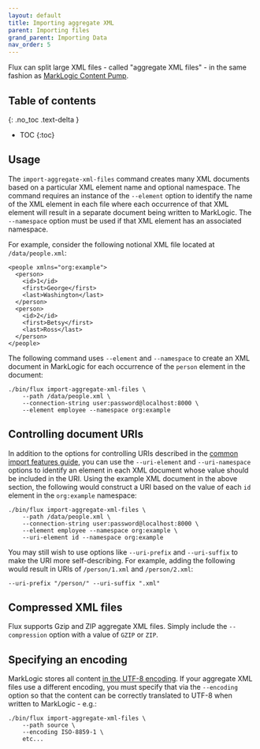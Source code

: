```yaml
---
layout: default
title: Importing aggregate XML
parent: Importing files
grand_parent: Importing Data
nav_order: 5
---
```


Flux can split large XML files - called "aggregate XML files" - in the same fashion as 
[MarkLogic Content Pump](https://docs.marklogic.com/11.0/guide/mlcp-guide/en/importing-content-into-marklogic-server/splitting-large-xml-files-into-multiple-documents.html). 

## Table of contents
{: .no_toc .text-delta }

- TOC
{:toc}

## Usage

The `import-aggregate-xml-files` command creates many XML documents based on a particular XML element name and
optional namespace. The command requires an instance of the `--element` option to identify the name of the XML element
in each file where each occurrence of that XML element will result in a separate document being written to MarkLogic. 
The `--namespace` option must be used if that XML element has an associated namespace.

For example, consider the following notional XML file located at `/data/people.xml`:

```
<people xmlns="org:example">
  <person>
    <id>1</id>
    <first>George</first>
    <last>Washington</last>
  </person>
  <person>
    <id>2</id>
    <first>Betsy</first>
    <last>Ross</last>
  </person>
</people>
```

The following command uses `--element` and `--namespace` to create an XML document in MarkLogic for each occurrence
of the `person` element in the document:

```
./bin/flux import-aggregate-xml-files \
    --path /data/people.xml \
    --connection-string user:password@localhost:8000 \
    --element employee --namespace org:example
```

## Controlling document URIs

In addition to the options for controlling URIs described in the [common import features guide](../common-import-features.md), 
you can use the `--uri-element` and `--uri-namespace` options to identify an element in each XML document whose value should
be included in the URI. Using the example XML document in the above section, the following would construct a URI 
based on the value of each `id` element in the `org:example` namespace:

```
./bin/flux import-aggregate-xml-files \
    --path /data/people.xml \
    --connection-string user:password@localhost:8000 \
    --element employee --namespace org:example \
    --uri-element id --namespace org:example
```

You may still wish to use options like `--uri-prefix` and `--uri-suffix` to make the URI more self-describing. For
example, adding the following would result in URIs of `/person/1.xml` and `/person/2.xml`:

    --uri-prefix "/person/" --uri-suffix ".xml"

## Compressed XML files

Flux supports Gzip and ZIP aggregate XML files. Simply include the `--compression` option with a value of `GZIP` or 
`ZIP`.

## Specifying an encoding

MarkLogic stores all content 
[in the UTF-8 encoding](https://docs.marklogic.com/guide/search-dev/encodings_collations#id_87576).
If your aggregate XML files use a different encoding, you must specify that via the `--encoding` option so that 
the content can be correctly translated to UTF-8 when written to MarkLogic - e.g.:

```
./bin/flux import-aggregate-xml-files \
    --path source \
    --encoding ISO-8859-1 \
    etc...
```

